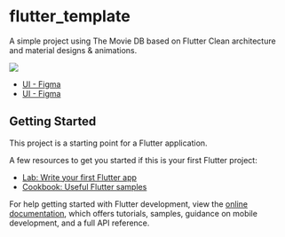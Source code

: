 # flutter_template

A simple project using The Movie DB based on Flutter Clean architecture and material designs & animations.

![](https://i.imgur.com/YpWFkIL.jpg)

- [UI - Figma](https://www.figma.com/community/file/1088719884686291024)
- [UI - Figma](https://www.figma.com/community/file/1158921876927860533)

## Getting Started

This project is a starting point for a Flutter application.

A few resources to get you started if this is your first Flutter project:

- [Lab: Write your first Flutter app](https://docs.flutter.dev/get-started/codelab)
- [Cookbook: Useful Flutter samples](https://docs.flutter.dev/cookbook)

For help getting started with Flutter development, view the
[online documentation](https://docs.flutter.dev/), which offers tutorials,
samples, guidance on mobile development, and a full API reference.
